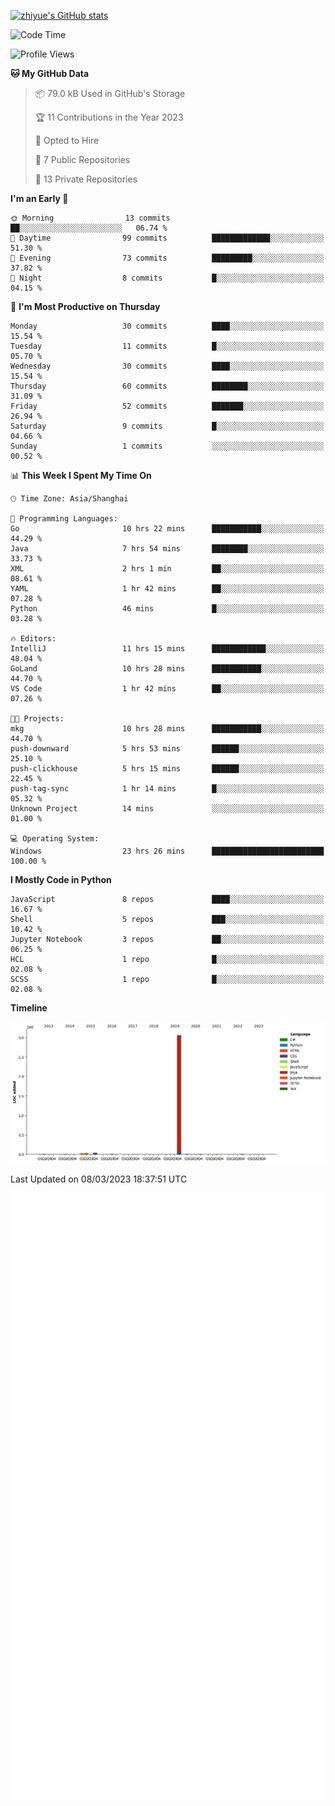 
[![zhiyue's GitHub stats](https://github-readme-stats.vercel.app/api?username=zhiyue)](https://github.com/anuraghazra/github-readme-stats&&show_icons=true)

<!--START_SECTION:waka-->
![Code Time](http://img.shields.io/badge/Code%20Time-967%20hrs%2028%20mins-blue)

![Profile Views](http://img.shields.io/badge/Profile%20Views-0-blue)

**🐱 My GitHub Data** 

> 📦 79.0 kB Used in GitHub's Storage 
 > 
> 🏆 11 Contributions in the Year 2023
 > 
> 💼 Opted to Hire
 > 
> 📜 7 Public Repositories 
 > 
> 🔑 13 Private Repositories 
 > 
**I'm an Early 🐤** 

```text
🌞 Morning                13 commits          ██░░░░░░░░░░░░░░░░░░░░░░░   06.74 % 
🌆 Daytime                99 commits          █████████████░░░░░░░░░░░░   51.30 % 
🌃 Evening                73 commits          █████████░░░░░░░░░░░░░░░░   37.82 % 
🌙 Night                  8 commits           █░░░░░░░░░░░░░░░░░░░░░░░░   04.15 % 
```
📅 **I'm Most Productive on Thursday** 

```text
Monday                   30 commits          ████░░░░░░░░░░░░░░░░░░░░░   15.54 % 
Tuesday                  11 commits          █░░░░░░░░░░░░░░░░░░░░░░░░   05.70 % 
Wednesday                30 commits          ████░░░░░░░░░░░░░░░░░░░░░   15.54 % 
Thursday                 60 commits          ████████░░░░░░░░░░░░░░░░░   31.09 % 
Friday                   52 commits          ███████░░░░░░░░░░░░░░░░░░   26.94 % 
Saturday                 9 commits           █░░░░░░░░░░░░░░░░░░░░░░░░   04.66 % 
Sunday                   1 commits           ░░░░░░░░░░░░░░░░░░░░░░░░░   00.52 % 
```


📊 **This Week I Spent My Time On** 

```text
🕑︎ Time Zone: Asia/Shanghai

💬 Programming Languages: 
Go                       10 hrs 22 mins      ███████████░░░░░░░░░░░░░░   44.29 % 
Java                     7 hrs 54 mins       ████████░░░░░░░░░░░░░░░░░   33.73 % 
XML                      2 hrs 1 min         ██░░░░░░░░░░░░░░░░░░░░░░░   08.61 % 
YAML                     1 hr 42 mins        ██░░░░░░░░░░░░░░░░░░░░░░░   07.28 % 
Python                   46 mins             █░░░░░░░░░░░░░░░░░░░░░░░░   03.28 % 

🔥 Editors: 
IntelliJ                 11 hrs 15 mins      ████████████░░░░░░░░░░░░░   48.04 % 
GoLand                   10 hrs 28 mins      ███████████░░░░░░░░░░░░░░   44.70 % 
VS Code                  1 hr 42 mins        ██░░░░░░░░░░░░░░░░░░░░░░░   07.26 % 

🐱‍💻 Projects: 
mkg                      10 hrs 28 mins      ███████████░░░░░░░░░░░░░░   44.70 % 
push-downward            5 hrs 53 mins       ██████░░░░░░░░░░░░░░░░░░░   25.10 % 
push-clickhouse          5 hrs 15 mins       ██████░░░░░░░░░░░░░░░░░░░   22.45 % 
push-tag-sync            1 hr 14 mins        █░░░░░░░░░░░░░░░░░░░░░░░░   05.32 % 
Unknown Project          14 mins             ░░░░░░░░░░░░░░░░░░░░░░░░░   01.00 % 

💻 Operating System: 
Windows                  23 hrs 26 mins      █████████████████████████   100.00 % 
```

**I Mostly Code in Python** 

```text
JavaScript               8 repos             ████░░░░░░░░░░░░░░░░░░░░░   16.67 % 
Shell                    5 repos             ███░░░░░░░░░░░░░░░░░░░░░░   10.42 % 
Jupyter Notebook         3 repos             ██░░░░░░░░░░░░░░░░░░░░░░░   06.25 % 
HCL                      1 repo              █░░░░░░░░░░░░░░░░░░░░░░░░   02.08 % 
SCSS                     1 repo              █░░░░░░░░░░░░░░░░░░░░░░░░   02.08 % 
```



**Timeline**

![Lines of Code chart](https://raw.githubusercontent.com/zhiyue/zhiyue/main/assets/bar_graph.png)


 Last Updated on 08/03/2023 18:37:51 UTC
<!--END_SECTION:waka-->

<!-- [![Top Langs](https://github-readme-stats.vercel.app/api/top-langs/?username=zhiyue)](https://github.com/anuraghazra/github-readme-stats) -->

![](./github-metrics.svg)

